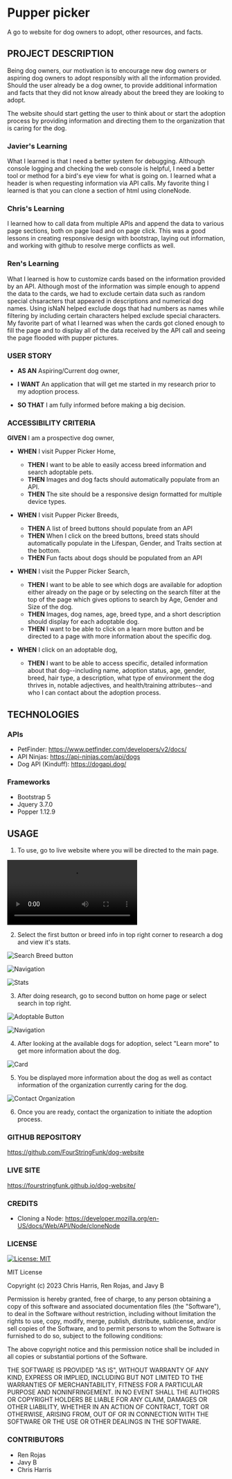 # Pupper picker
A go to website for dog owners to adopt, other resources, and facts.

## PROJECT DESCRIPTION
Being dog owners, our motivation is to encourage new dog owners or aspiring dog owners to adopt responsibly with all the information provided. Should the user already be a dog owner, to provide additional information and facts that they did not know already about the breed they are looking to adopt.

The website should start getting the user to think about or start the adoption process by providing information and directing them to the organization that is caring for the dog.

### Javier's Learning
What I learned is that I need a better system for debugging. Although console logging and checking the web console is helpful, I need a better tool or method for a bird's eye view for what is going on. I learned what a header is when requesting information via API calls. My favorite thing I learned is that you can clone a section of html using cloneNode. 

### Chris's Learning
I learned how to call data from multiple APIs and append the data to various page sections, both on page load and on page click. This was a good lessons in creating responsive design with bootstrap, laying out information, and working with github to resolve merge conflicts as well.

### Ren's Learning
What I learned is how to customize cards based on the information provided by an API. Although most of the information was simple enough to append the data to the cards, we had to exclude certain data such as random special chsaracters that appeared in descriptions and numerical dog names. Using isNaN helped exclude dogs that had numbers as names while filtering by including certain characters helped exclude special characters. My favorite part of what I learned was when the cards got cloned enough to fill the page and to display all of the data received by the API call and seeing the page flooded with pupper pictures. 

### USER STORY
- **AS AN** Aspiring/Current dog owner,

- **I WANT** An application that will get me started in my research prior to my adoption process.

- **SO THAT** I am fully informed before making a big decision. 

### ACCESSIBILITY CRITERIA
**GIVEN** I am a prospective dog owner,

- **WHEN** I visit Pupper Picker Home, 
    - **THEN** I want to be able to easily access breed information and search adoptable pets.
    - **THEN** Images and dog facts should automatically populate from an API.
    - **THEN** The site should be a responsive design formatted for multiple device types.

- **WHEN** I visit Pupper Picker Breeds, 
    - **THEN** A list of breed buttons should populate from an API
    - **THEN** When I click on the breed buttons, breed stats should automatically populate in the Lifespan, Gender, and Traits section at the bottom.
    - **THEN** Fun facts about dogs should be populated from an API

- **WHEN** I visit the Pupper Picker Search, 
    - **THEN** I want to be able to see which dogs are available for adoption either already on the page or by selecting on the search filter at the top of the page which gives options to search by Age, Gender and Size of the dog.
    - **THEN** Images, dog names, age, breed type, and a short description should display for each adoptable dog.
    - **THEN** I want to be able to click on a learn more button and be directed to a page with more information about the specific dog.

- **WHEN** I click on an adoptable dog,
    - **THEN** I want to be able to access specific, detailed information about that dog--including name, adoption status, age, gender, breed, hair type, a description, what type of environment the dog thrives in, notable adjectives, and health/training attributes--and who I can contact about the adoption process. 


## TECHNOLOGIES

### APIs
- PetFinder: https://www.petfinder.com/developers/v2/docs/ 
- API Ninjas: https://api-ninjas.com/api/dogs 
- Dog API (Kinduff): https://dogapi.dog/ 

### Frameworks
- Bootstrap 5
- Jquery 3.7.0
- Popper 1.12.9

## USAGE
1. To use, go to live website where you will be directed to the main page. 

![Video](/assets/images/pupper-picker.mp4)

2. Select the first button or breed info in top right corner to research a dog and view it's stats.

![Search Breed button](/assets/images/pupper-picker-search-breeds-button.png)

![Navigation](/assets/images/pupper-picker-navigation.png)

![Stats](/assets/images/pupper-picker-stats.png)

3. After doing research, go to second button on home page or select search in top right.

![Adoptable Button](/assets/images/pupper-picker-adoptable-button.png)

![Navigation](/assets/images/pupper-picker-navigation.png)

4. After looking at the available dogs for adoption, select "Learn more" to get more information about the dog.

![Card](/assets/images/pupper-picker-card.png)

5. You be displayed more information about the dog as well as contact information of the organization currently caring for the dog. 

![Contact Organization](/assets/images/pupper-picker-contact.png)

6. Once you are ready, contact the organization to initiate the adoption process.

### GITHUB REPOSITORY
https://github.com/FourStringFunk/dog-website 

### LIVE SITE
https://fourstringfunk.github.io/dog-website/

### CREDITS
- Cloning a Node: https://developer.mozilla.org/en-US/docs/Web/API/Node/cloneNode 


### LICENSE
[![License: MIT](https://img.shields.io/badge/License-MIT-yellow.svg)](https://opensource.org/licenses/MIT)

MIT License

Copyright (c) 2023 Chris Harris, Ren Rojas, and Javy B

Permission is hereby granted, free of charge, to any person obtaining a copy
of this software and associated documentation files (the "Software"), to deal
in the Software without restriction, including without limitation the rights
to use, copy, modify, merge, publish, distribute, sublicense, and/or sell
copies of the Software, and to permit persons to whom the Software is
furnished to do so, subject to the following conditions:

The above copyright notice and this permission notice shall be included in all
copies or substantial portions of the Software.

THE SOFTWARE IS PROVIDED "AS IS", WITHOUT WARRANTY OF ANY KIND, EXPRESS OR
IMPLIED, INCLUDING BUT NOT LIMITED TO THE WARRANTIES OF MERCHANTABILITY,
FITNESS FOR A PARTICULAR PURPOSE AND NONINFRINGEMENT. IN NO EVENT SHALL THE
AUTHORS OR COPYRIGHT HOLDERS BE LIABLE FOR ANY CLAIM, DAMAGES OR OTHER
LIABILITY, WHETHER IN AN ACTION OF CONTRACT, TORT OR OTHERWISE, ARISING FROM,
OUT OF OR IN CONNECTION WITH THE SOFTWARE OR THE USE OR OTHER DEALINGS IN THE
SOFTWARE.


### CONTRIBUTORS
- Ren Rojas
- Javy B
- Chris Harris
